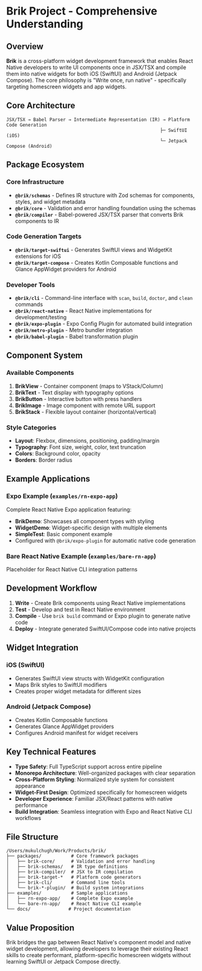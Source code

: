 # Brik Project - Comprehensive Understanding

## Overview
**Brik** is a cross-platform widget development framework that enables React Native developers to write UI components once in JSX/TSX and compile them into native widgets for both iOS (SwiftUI) and Android (Jetpack Compose). The core philosophy is "Write once, run native" - specifically targeting homescreen widgets and app widgets.

## Core Architecture

```
JSX/TSX → Babel Parser → Intermediate Representation (IR) → Platform Code Generation
                                                         ├─ SwiftUI (iOS)
                                                         └─ Jetpack Compose (Android)
```

## Package Ecosystem

### Core Infrastructure
- **`@brik/schemas`** - Defines IR structure with Zod schemas for components, styles, and widget metadata
- **`@brik/core`** - Validation and error handling foundation using the schemas
- **`@brik/compiler`** - Babel-powered JSX/TSX parser that converts Brik components to IR

### Code Generation Targets
- **`@brik/target-swiftui`** - Generates SwiftUI views and WidgetKit extensions for iOS
- **`@brik/target-compose`** - Creates Kotlin Composable functions and Glance AppWidget providers for Android

### Developer Tools
- **`@brik/cli`** - Command-line interface with `scan`, `build`, `doctor`, and `clean` commands
- **`@brik/react-native`** - React Native implementations for development/testing
- **`@brik/expo-plugin`** - Expo Config Plugin for automated build integration
- **`@brik/metro-plugin`** - Metro bundler integration
- **`@brik/babel-plugin`** - Babel transformation plugin

## Component System

### Available Components
1. **BrikView** - Container component (maps to VStack/Column)
2. **BrikText** - Text display with typography options
3. **BrikButton** - Interactive button with press handlers
4. **BrikImage** - Image component with remote URL support
5. **BrikStack** - Flexible layout container (horizontal/vertical)

### Style Categories
- **Layout**: Flexbox, dimensions, positioning, padding/margin
- **Typography**: Font size, weight, color, text truncation
- **Colors**: Background color, opacity
- **Borders**: Border radius

## Example Applications

### Expo Example (`examples/rn-expo-app`)
Complete React Native Expo application featuring:
- **BrikDemo**: Showcases all component types with styling
- **WidgetDemo**: Widget-specific design with multiple elements
- **SimpleTest**: Basic component example
- Configured with `@brik/expo-plugin` for automatic native code generation

### Bare React Native Example (`examples/bare-rn-app`)
Placeholder for React Native CLI integration patterns

## Development Workflow

1. **Write** - Create Brik components using React Native implementations
2. **Test** - Develop and test in React Native environment
3. **Compile** - Use `brik build` command or Expo plugin to generate native code
4. **Deploy** - Integrate generated SwiftUI/Compose code into native projects

## Widget Integration

### iOS (SwiftUI)
- Generates SwiftUI view structs with WidgetKit configuration
- Maps Brik styles to SwiftUI modifiers
- Creates proper widget metadata for different sizes

### Android (Jetpack Compose)
- Creates Kotlin Composable functions
- Generates Glance AppWidget providers
- Configures Android manifest for widget receivers

## Key Technical Features

- **Type Safety**: Full TypeScript support across entire pipeline
- **Monorepo Architecture**: Well-organized packages with clear separation
- **Cross-Platform Styling**: Normalized style system for consistent appearance
- **Widget-First Design**: Optimized specifically for homescreen widgets
- **Developer Experience**: Familiar JSX/React patterns with native performance
- **Build Integration**: Seamless integration with Expo and React Native CLI workflows

## File Structure
```
/Users/mukulchugh/Work/Products/brik/
├── packages/           # Core framework packages
│   ├── brik-core/      # Validation and error handling
│   ├── brik-schemas/   # IR type definitions
│   ├── brik-compiler/  # JSX to IR compilation
│   ├── brik-target-*   # Platform code generators
│   ├── brik-cli/       # Command line tools
│   └── brik-*-plugin/  # Build system integrations
├── examples/           # Sample applications
│   ├── rn-expo-app/    # Complete Expo example
│   └── bare-rn-app/    # React Native CLI example
└── docs/              # Project documentation
```

## Value Proposition
Brik bridges the gap between React Native's component model and native widget development, allowing developers to leverage their existing React skills to create performant, platform-specific homescreen widgets without learning SwiftUI or Jetpack Compose directly.